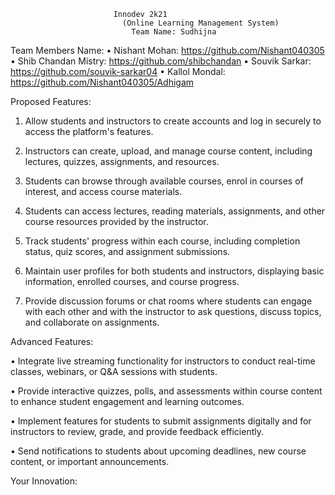                            Innodev 2k21
                             (Online Learning Management System)
                               Team Name: Sudhijna
  Team Members Name:
•	Nishant Mohan: https://github.com/Nishant040305
•	Shib Chandan Mistry: https://github.com/shibchandan
•	Souvik Sarkar: https://github.com/souvik-sarkar04
•	Kallol Mondal:
https://github.com/Nishant040305/Adhigam


Proposed Features:
1. Allow students and instructors to create accounts and log in securely to access the platform's features.

2. Instructors can create, upload, and manage course content, including lectures, quizzes, assignments, and resources.

3. Students can browse through available courses, enrol in courses of interest, and access course materials.

4. Students can access lectures, reading materials, assignments, and other course resources provided by the instructor.

5. Track students' progress within each course, including completion status, quiz scores, and assignment submissions.

6. Maintain user profiles for both students and instructors, displaying basic information, enrolled courses, and course progress.

7. Provide discussion forums or chat rooms where students can engage with each other and with the instructor to ask questions, discuss topics, and collaborate on assignments.


Advanced Features:

• Integrate live streaming functionality for instructors to conduct real-time classes, webinars, or Q&A sessions with students.

• Provide interactive quizzes, polls, and assessments within course content to enhance student engagement and learning outcomes.

• Implement features for students to submit assignments digitally and for instructors to review, grade, and provide feedback efficiently.

• Send notifications to students about upcoming deadlines, new course content, or important announcements.

Your Innovation:



